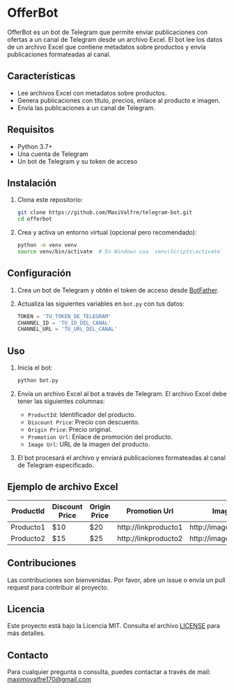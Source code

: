 # OfferBot

OfferBot es un bot de Telegram que permite enviar publicaciones con ofertas a un canal de Telegram desde un archivo Excel. El bot lee los datos de un archivo Excel que contiene metadatos sobre productos y envía publicaciones formateadas al canal.

## Características

- Lee archivos Excel con metadatos sobre productos.
- Genera publicaciones con título, precios, enlace al producto e imagen.
- Envía las publicaciones a un canal de Telegram.

## Requisitos

- Python 3.7+
- Una cuenta de Telegram
- Un bot de Telegram y su token de acceso

## Instalación

1. Clona este repositorio:
    ```sh
    git clone https://github.com/MaxiValfre/telegram-bot.git
    cd offerbot
    ```

2. Crea y activa un entorno virtual (opcional pero recomendado):
    ```sh
    python -m venv venv
    source venv/bin/activate  # En Windows usa `venv\Scripts\activate`
    ```



## Configuración

1. Crea un bot de Telegram y obtén el token de acceso desde [BotFather](https://core.telegram.org/bots#botfather).

2. Actualiza las siguientes variables en `bot.py` con tus datos:

    ```python
    TOKEN = 'TU_TOKEN_DE_TELEGRAM'
    CHANNEL_ID = 'TU_ID_DEL_CANAL'
    CHANNEL_URL = 'TU_URL_DEL_CANAL'
    ```

## Uso

1. Inicia el bot:
    ```sh
    python bot.py
    ```

2. Envía un archivo Excel al bot a través de Telegram. El archivo Excel debe tener las siguientes columnas:
    - `ProductId`: Identificador del producto.
    - `Discount Price`: Precio con descuento.
    - `Origin Price`: Precio original.
    - `Promotion Url`: Enlace de promoción del producto.
    - `Image Url`: URL de la imagen del producto.

3. El bot procesará el archivo y enviará publicaciones formateadas al canal de Telegram especificado.

## Ejemplo de archivo Excel

| ProductId | Discount Price | Origin Price | Promotion Url       | Image Url              |
|-----------|----------------|--------------|---------------------|------------------------|
| Producto1 | $10            | $20          | http://linkproducto1 | http://imagenproducto1 |
| Producto2 | $15            | $25          | http://linkproducto2 | http://imagenproducto2 |

## Contribuciones

Las contribuciones son bienvenidas. Por favor, abre un issue o envía un pull request para contribuir al proyecto.

## Licencia

Este proyecto está bajo la Licencia MIT. Consulta el archivo [LICENSE](LICENSE) para más detalles.

## Contacto

Para cualquier pregunta o consulta, puedes contactar a través de mail: maximovalfre170@gmail.com

